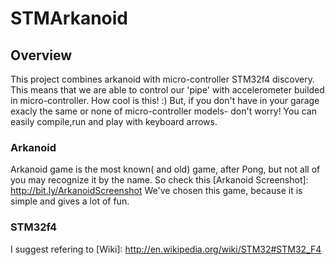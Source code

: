 # STMArkanoid

## Overview
This project combines arkanoid with micro-controller STM32f4 discovery.
This means that we are able to control our 'pipe' with accelerometer builded in micro-controller. How cool is this! :)
But, if you don't have in your garage exacly the same or none of micro-controller models- don't worry!
You can easily compile,run and play with keyboard arrows.

### Arkanoid
Arkanoid game is the most known( and old) game, after Pong, but not all of you may recognize it by the name.
So check this [Arkanoid Screenshot]: http://bit.ly/ArkanoidScreenshot
We've chosen this game, because it is simple and gives a lot of fun. 

### STM32f4
I suggest refering to [Wiki]: http://en.wikipedia.org/wiki/STM32#STM32_F4 




 

